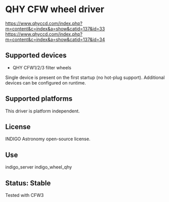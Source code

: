 # QHY CFW wheel driver

https://www.qhyccd.com/index.php?m=content&c=index&a=show&catid=137&id=33
https://www.qhyccd.com/index.php?m=content&c=index&a=show&catid=137&id=34

## Supported devices

* QHY CFW1/2/3  filter wheels

Single device is present on the first startup (no hot-plug support). Additional devices can be configured on runtime.

## Supported platforms

This driver is platform independent.

## License

INDIGO Astronomy open-source license.

## Use

indigo_server indigo_wheel_qhy

## Status: Stable

Tested with CFW3
